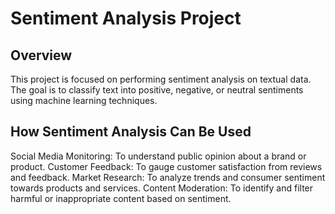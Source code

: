# Sentiment Analysis Project

## Overview

This project is focused on performing sentiment analysis on textual data. The goal is to classify text into positive, negative, or neutral sentiments using machine learning techniques.

## How Sentiment Analysis Can Be Used

Social Media Monitoring: To understand public opinion about a brand or product.
Customer Feedback: To gauge customer satisfaction from reviews and feedback.
Market Research: To analyze trends and consumer sentiment towards products and services.
Content Moderation: To identify and filter harmful or inappropriate content based on sentiment.
